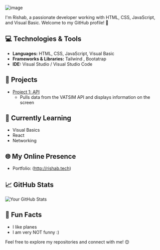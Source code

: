 ![image](https://github.com/rishab-alt/rishab-alt/assets/60842647/b02a29b8-0332-41d1-8c7f-4c34201b5aad)


I'm Rishab, a passionate developer working with HTML, CSS, JavaScript, and Visual Basic. Welcome to my GitHub profile! 🚀

## 💻 Technologies & Tools

- **Languages:** HTML, CSS, JavaScript, Visual Basic
- **Frameworks & Libraries:** Tailwind , Bootatrap
- **IDE:** Visual Studio / Visual Studio Code

## 🚀 Projects

- [Project 1: API](https://github.com/rishab-alt/api)
  - Pulls data from the VATSIM API and displays information on the screen 

## 🌱 Currently Learning

- Visual Basics
- React
- Networking

## 🌐 My Online Presence

- Portfolio: (http://rishab.tech)

## 📈 GitHub Stats

![Your GitHub Stats](https://github-readme-stats.vercel.app/api?username=rishab-alt&show_icons=true&hide_title=true&hide_border=true)

## 🌟 Fun Facts

- I like planes 
- I am very NOT funny :)

Feel free to explore my repositories and connect with me! 😊
